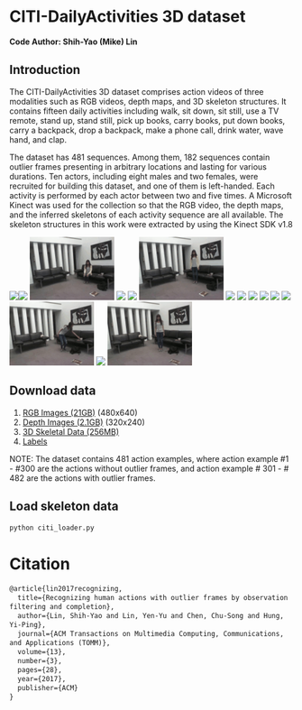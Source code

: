 # CITI-DailyActivities 3D dataset
**Code Author: Shih-Yao (Mike) Lin**

## Introduction
The CITI-DailyActivities 3D dataset comprises action videos of three modalities such as RGB videos, depth maps, and 3D skeleton structures. It contains fifteen daily activities including walk, sit down, sit still, use a TV remote, stand up, stand still, pick up books, carry books, put down books, carry a backpack, drop a backpack, make a phone call, drink water, wave hand, and clap.

The dataset has 481 sequences. Among them, 182 sequences contain outlier frames presenting in arbitrary locations and lasting for various durations. Ten actors, including eight males and two females, were recruited for building this dataset, and one of them is left-handed. Each activity is performed by each actor between two and five times. A Microsoft Kinect was used for the collection so that the RGB video, the depth maps, and the inferred skeletons of each activity sequence are all available. The skeleton structures in this work were extracted by using the Kinect SDK v1.8

<img src=figs/a01_s11_e01.gif width="150"><img src=figs/a02_s11_e01.gif width="150">
<img src=figs/a03_s11_e01.gif width="150">
<img src=figs/a04_s11_e01.gif width="150">
<img src=figs/a05_s11_e01.gif width="150">
<img src=figs/a06_s11_e01.gif width="150">
<img src=figs/a07_s11_e01.gif width="150">
<img src=figs/a08_s11_e01.gif width="150">
<img src=figs/a09_s11_e01.gif width="150">
<img src=figs/a10_s11_e01.gif width="150">
<img src=figs/a11_s11_e01.gif width="150">
<img src=figs/a12_s11_e01.gif width="150">
<img src=figs/a13_s11_e01.gif width="150">
<img src=figs/a14_s11_e01.gif width="150">
<img src=figs/a15_s11_e01.gif width="150">

## Download data
1. [RGB Images (21GB)](https://drive.google.com/open?id=1wjtMKBEd02muTAMZD9vSLsSj9M2i3qqn) (480x640) 
2. [Depth Images (2.1GB)](https://drive.google.com/open?id=1WnYZHO3406oIDcZl-KxYXBhQNSOELd2W) (320x240)
3. [3D Skeletal Data (256MB)](https://drive.google.com/open?id=1IdVBAxKqQqx4yz2ctdEn9dc1YwzNLPnF) 
4. [Labels](https://drive.google.com/open?id=1aUF_oRhJNb6prBGJ6mhkz-3NJcmbsMRJ)

NOTE: The dataset contains 481 action examples, where action example #1 - #300 are the actions without outlier frames, and action example # 301 - # 482 are the actions with outlier frames. 

## Load skeleton data
```
python citi_loader.py
```
# Citation
```
@article{lin2017recognizing,
  title={Recognizing human actions with outlier frames by observation filtering and completion},
  author={Lin, Shih-Yao and Lin, Yen-Yu and Chen, Chu-Song and Hung, Yi-Ping},
  journal={ACM Transactions on Multimedia Computing, Communications, and Applications (TOMM)},
  volume={13},
  number={3},
  pages={28},
  year={2017},
  publisher={ACM}
}
```
